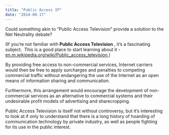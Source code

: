```yaml
---
title: "Public Access IP"
date: "2014-08-17"
---
```


<div class="content">
<p>Could something akin to “Public Access Television” provide a solution to the
Net Neutrality debate?</p>
<p>(If you’re not familiar with <strong>Public Access Television</strong> , it’s a fascinating
subject.  This is a good place to start learning about it - <a href="http://en.m.wikipedia.org/wiki/Public_access_television" target="_blank">
en.m.wikipedia.org/wiki/Public_access_television
</a> )</p>
<p>By providing free access to non-commercial services, Internet carriers would
then be free to apply surcharges and penalties to competing commercial traffic
without endangering the use of the Internet as an open means of information
sharing and communication.</p>
<p>Furthermore, this arrangement would encourage the development of non-
commercial services as an alternative to commercial systems and their
undesirable profit models of advertising and sharecropping.</p>
<p>Public Access Television is itself not without controversy, but it’s
interesting to look at if only to understand that there is a long history of
hoarding of communication technology by private industry, as well as people
fighting for its use in the public interest.</p>
</div>
